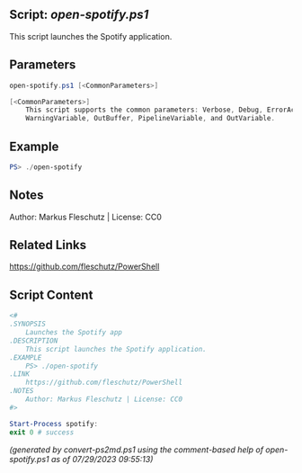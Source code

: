 ## Script: *open-spotify.ps1*

This script launches the Spotify application.

## Parameters
```powershell
open-spotify.ps1 [<CommonParameters>]

[<CommonParameters>]
    This script supports the common parameters: Verbose, Debug, ErrorAction, ErrorVariable, WarningAction, 
    WarningVariable, OutBuffer, PipelineVariable, and OutVariable.
```

## Example
```powershell
PS> ./open-spotify

```

## Notes
Author: Markus Fleschutz | License: CC0

## Related Links
https://github.com/fleschutz/PowerShell

## Script Content
```powershell
<#
.SYNOPSIS
	Launches the Spotify app
.DESCRIPTION
	This script launches the Spotify application.
.EXAMPLE
	PS> ./open-spotify
.LINK
	https://github.com/fleschutz/PowerShell
.NOTES
	Author: Markus Fleschutz | License: CC0
#>

Start-Process spotify:
exit 0 # success
```

*(generated by convert-ps2md.ps1 using the comment-based help of open-spotify.ps1 as of 07/29/2023 09:55:13)*
